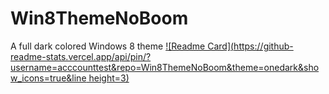 # Win8ThemeNoBoom
A full dark colored Windows 8 theme
[![Readme Card](https://github-readme-stats.vercel.app/api/pin/?username=acccounttest&repo=Win8ThemeNoBoom&theme=onedark&show_icons=true&line height=3)](https://github.com/acccounttest/Win8ThemeNoBoom)
